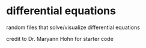 # differential equations
random files that solve/visualize differential equations

credit to Dr. Maryann Hohn for starter code
